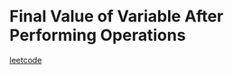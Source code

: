 Final Value of Variable After Performing Operations
===================================================
[leetcode](https://leetcode.com/problems/final-value-of-variable-after-performing-operations)
